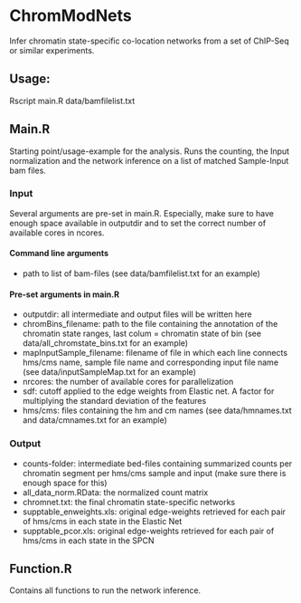 # ChromModNets
Infer chromatin state-specific co-location networks from a set of ChIP-Seq or similar experiments.
## Usage:
Rscript main.R data/bamfilelist.txt
## Main.R
Starting point/usage-example for the analysis. Runs the counting, the Input normalization and the network inference on a list of matched Sample-Input bam files.

### Input
Several arguments are pre-set in main.R. Especially, make sure to have enough space available in outputdir and to set the correct number of available cores in ncores.

#### Command line arguments 
- path to list of bam-files (see data/bamfilelist.txt for an example)

#### Pre-set arguments in main.R
- outputdir: all intermediate and output files will be written here
- chromBins_filename: path to the file containing the annotation of the chromatin state ranges, last colum = chromatin state of bin (see data/all_chromstate_bins.txt for an example)
- mapInputSample_filename: filename of file in which each line connects hms/cms name, sample file name and corresponding input file name (see data/inputSampleMap.txt for an example)
- nrcores: the number of available cores for parallelization
- sdf: cutoff applied to the edge weights from Elastic net. A factor for multiplying the standard deviation of the features
- hms/cms: files containing the hm and cm names (see data/hmnames.txt and data/cmnames.txt for an example)

### Output
- counts-folder: intermediate bed-files containing summarized counts per chromatin segment per hms/cms sample and input (make sure there is enough space for this)
- all_data_norm.RData: the normalized count matrix
- chromnet.txt: the final chromatin state-specific networks
- supptable_enweights.xls: original edge-weights retrieved for each pair of hms/cms in each state in the Elastic Net
- supptable_pcor.xls: original edge-weights retrieved for each pair of hms/cms in each state in the SPCN

## Function.R
Contains all functions to run the network inference.
